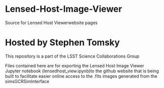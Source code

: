 # Lensed-Host-Image-Viewer
Source for Lensed Host Viewerwebsite pages
# Hosted by Stephen Tomsky

This repository is a part of the LSST Science Collaborations Group

Files contained here are for exporting the Lensed Host Image Viewer Jupyter notebook (lensedhost_view.ipynb)to the github website that is being built to facilitate easier online access to the .fits images generated from the simsGCRSimInterface